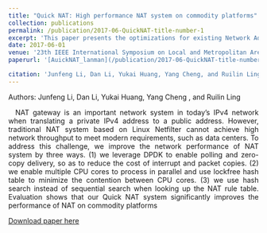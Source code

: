 ```yaml
---
title: "Quick NAT: High performance NAT system on commodity platforms"
collection: publications
permalink: /publication/2017-06-QuickNAT-title-number-1
excerpt: 'This paper presents the optimizations for existing Network Address Translation (NAT) systems, based on DPDK'
date: 2017-06-01
venue: '23th IEEE International Symposium on Local and Metropolitan Area Networks (LANMAN 2017), Osaka, Japan, June.'
paperurl: '[AuickNAT_lanman](/publication/2017-06-QuickNAT-title-number-1)'

citation: 'Junfeng Li, Dan Li, Yukai Huang, Yang Cheng, and Ruilin Ling, "Quick NAT: High performance NAT system on commodity platforms". 23th IEEE International Symposium on Local and Metropolitan Area Networks (LANMAN 2017), June, 2017, Osaka, Japan.'
---
```


Authors: Junfeng Li, Dan Li, Yukai Huang, <es style="font:blod">Yang Cheng </es>, and Ruilin Ling
<div style="text-align:justify; text-indent:1em;">
NAT gateway is an important network system in today’s IPv4 network when translating a private IPv4 address to a public address. However, traditional NAT system based on Linux Netfilter cannot achieve high network throughput to meet modern requirements, such as data centers. To address this challenge, we improve the network performance of NAT system by three ways. (1) we leverage DPDK to enable polling and zero-copy delivery, so as to reduce the cost of interrupt and packet copies. (2) we enable multiple CPU cores to process in parallel and use lockfree hash table to minimize the contention between CPU cores. (3) we use hash search instead of sequential search when looking up the NAT rule table. Evaluation shows that our Quick NAT system significantly improves the performance of NAT on commodity platforms
</div>

[Download paper here](https://chengyang.info/me/pdfs/Quick-NAT-lanman-paper.pdf)
